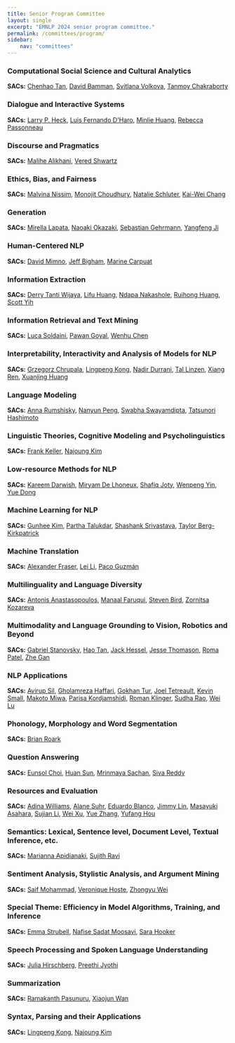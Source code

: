 ```yaml
---
title: Senior Program Committee
layout: single
excerpt: "EMNLP 2024 senior program committee."
permalink: /committees/program/
sidebar:
    nav: "committees"
---
```



### Computational Social Science and Cultural Analytics
**SACs:** [Chenhao Tan](mailto:chenhao@uchicago.edu), [David Bamman](mailto:dbamman@berkeley.edu), [Svitlana Volkova](mailto:svolkova@aptima.com), [Tanmoy Chakraborty](mailto:chak.tanmoy.iit@gmail.com)

### Dialogue and Interactive Systems
**SACs:** [Larry P. Heck](mailto:larryheck@gatech.edu), [Luis Fernando D'Haro](mailto:luisfernando.dharo@upm.es), [Minlie Huang](mailto:aihuang@tsinghua.edu.cn), [Rebecca Passonneau](mailto:rjp49@psu.edu)

### Discourse and Pragmatics
**SACs:** [Malihe Alikhani](mailto:m.alikhani@northeastern.edu), [Vered Shwartz](mailto:vshwartz@cs.ubc.ca)

### Ethics, Bias, and Fairness
**SACs:** [Malvina Nissim](mailto:m.nissim@rug.nl), [Monojit Choudhury](mailto:monojit.choudhury@mbzuai.ac.ae), [Natalie Schluter](mailto:natschluter@apple.com), [Kai-Wei Chang](mailto:kwchang@cs.ucla.edu)

### Generation
**SACs:** [Mirella Lapata](mailto:mlap@inf.ed.ac.uk), [Naoaki Okazaki](mailto:okazaki@c.titech.ac.jp), [Sebastian Gehrmann](mailto:sgehrmann8@bloomberg.net), [Yangfeng Ji](mailto:yangfeng@virginia.edu)

### Human-Centered NLP
**SACs:** [David Mimno](mailto:mimno@cornell.edu), [Jeff Bigham](mailto:jbigham@cs.cmu.edu), [Marine Carpuat](mailto:marine@umd.edu)

### Information Extraction
**SACs:** [Derry Tanti Wijaya](mailto:wijaya@bu.edu), [Lifu Huang](mailto:lifuh@vt.edu), [Ndapa Nakashole](mailto:nnakashole@ucsd.edu), [Ruihong Huang](mailto:huangrh@tamu.edu), [Scott Yih](mailto:scottyih@fb.com)

### Information Retrieval and Text Mining
**SACs:** [Luca Soldaini](mailto:luca@soldaini.net), [Pawan Goyal](mailto:pawang@cse.iitkgp.ac.in), [Wenhu Chen](mailto:wenhuchen@uwaterloo.ca)

### Interpretability, Interactivity and Analysis of Models for NLP
**SACs:** [Grzegorz Chrupala](mailto:grzegorz@chrupala.me), [Lingpeng Kong](mailto:lpk@cs.hku.hk), [Nadir Durrani](mailto:ndurrani@hbku.edu.qa), [Tal Linzen](mailto:linzen@nyu.edu), [Xiang Ren](mailto:xiangren@usc.edu), [Xuanjing Huang](mailto:xjhuang@fudan.edu.cn)

### Language Modeling
**SACs:** [Anna Rumshisky](mailto:Anna_Rumshisky@uml.edu), [Nanyun Peng](mailto:violetpeng@cs.ucla.edu), [Swabha Swayamdipta](mailto:swabhas@usc.edu), [Tatsunori Hashimoto](mailto:thashim@stanford.edu)

### Linguistic Theories, Cognitive Modeling and Psycholinguistics
**SACs:** [Frank Keller](mailto:keller@inf.ed.ac.uk), [Najoung Kim](mailto:najoung@bu.edu)

### Low-resource Methods for NLP
**SACs:** [Kareem Darwish](mailto:Kareemdarwish@live.com), [Miryam De Lhoneux](mailto:miryam.delhoneux@kuleuven.be), [Shafiq Joty](mailto:sjoty@salesforce.com), [Wenpeng Yin](mailto:wenpeng@psu.edu), [Yue Dong](mailto:yue.dong@ucr.edu)

### Machine Learning for NLP
**SACs:** [Gunhee Kim](mailto:gunhee@snu.ac.kr), [Partha Talukdar](mailto:partha@google.com), [Shashank Srivastava](mailto:ssrivastava@cs.unc.edu), [Taylor Berg-Kirkpatrick](mailto:tberg@ucsd.edu)

### Machine Translation
**SACs:** [Alexander Fraser](mailto:fraser@cis.uni-muenchen.de), [Lei Li](mailto:leili@cs.cmu.edu), [Paco Guzmán](mailto:fguzman@fb.com)

### Multilinguality and Language Diversity
**SACs:** [Antonis Anastasopoulos](mailto:antonis@gmu.edu), [Manaal Faruqui](mailto:mfaruqui@google.com), [Steven Bird](mailto:steven.bird@cdu.edu.au), [Zornitsa Kozareva](mailto:zkozareva@gmail.com)

### Multimodality and Language Grounding to Vision, Robotics and Beyond
**SACs:** [Gabriel Stanovsky](mailto:gabriel.stanovsky@mail.huji.ac.il), [Hao Tan](mailto:hatan@adobe.com), [Jack Hessel](mailto:jmhessel@gmail.com), [Jesse Thomason](mailto:jessetho@usc.edu), [Roma Patel](mailto:romapatel@deepmind.com), [Zhe Gan](mailto:z_gan@apple.com)

### NLP Applications
**SACs:** [Avirup Sil](mailto:avi@us.ibm.com), [Gholamreza Haffari](mailto:gholamreza.haffari@monash.edu), [Gokhan Tur](mailto:gokhan@illinois.edu), [Joel Tetreault](mailto:jtetreault@dataminr.com), [Kevin Small](mailto:kevinsmall@gmail.com), [Makoto Miwa](mailto:makoto-miwa@toyota-ti.ac.jp), [Parisa Kordjamshidi](mailto:kordjams@msu.edu), [Roman Klinger](mailto:roman.klinger@uni-bamberg.de), [Sudha Rao](mailto:Sudha.Rao@microsoft.com), [Wei Lu](mailto:luwei@sutd.edu.sg)

### Phonology, Morphology and Word Segmentation
**SACs:** [Brian Roark](mailto:roark@google.com)

### Question Answering
**SACs:** [Eunsol Choi](mailto:eunsol@utexas.edu), [Huan Sun](mailto:sun.397@osu.edu), [Mrinmaya Sachan](mailto:msachan@ethz.ch), [Siva Reddy](mailto:siva.reddy@mcgill.ca)

### Resources and Evaluation
**SACs:** [Adina Williams](mailto:adinawilliams@meta.com), [Alane Suhr](mailto:suhr@berkeley.edu), [Eduardo Blanco](mailto:eduardoblanco@arizona.edu), [Jimmy Lin](mailto:jimmylin@uwaterloo.ca), [Masayuki Asahara](mailto:masayu-a@ninjal.ac.jp), [Sujian Li](mailto:lisujian@pku.edu.cn), [Wei Xu](mailto:wei.xu@cc.gatech.edu), [Yue Zhang](mailto:yue.zhang@wias.org.cn), [Yufang Hou](mailto:bnuxiaofang@gmail.com)

### Semantics: Lexical, Sentence level, Document Level, Textual Inference, etc.
**SACs:** [Marianna Apidianaki](mailto:marapi@seas.upenn.edu), [Sujith Ravi](mailto:ravi.sujith@gmail.com)

### Sentiment Analysis, Stylistic Analysis, and Argument Mining
**SACs:** [Saif Mohammad](mailto:uvgotsaif@gmail.com), [Veronique Hoste](mailto:veronique.hoste@ugent.be), [Zhongyu Wei](mailto:zywei@fudan.edu.cn)

### Special Theme: Efficiency in Model Algorithms, Training, and Inference
**SACs:** [Emma Strubell](mailto:strubell@cmu.edu), [Nafise Sadat Moosavi](mailto:N.S.Moosavi@sheffield.ac.uk), [Sara Hooker](mailto:sarahooker@cohere.com)

### Speech Processing and Spoken Language Understanding
**SACs:** [Julia Hirschberg](mailto:julia@cs.columbia.edu), [Preethi Jyothi](mailto:pjyothi@cse.iitb.ac.in)

### Summarization
**SACs:** [Ramakanth Pasunuru](mailto:rpasunuru@meta.com), [Xiaojun Wan](mailto:wanxiaojun@pku.edu.cn)

### Syntax, Parsing and their Applications
**SACs:** [Lingpeng Kong](mailto:lpk@cs.hku.hk), [Najoung Kim](mailto:najoung@bu.edu)
